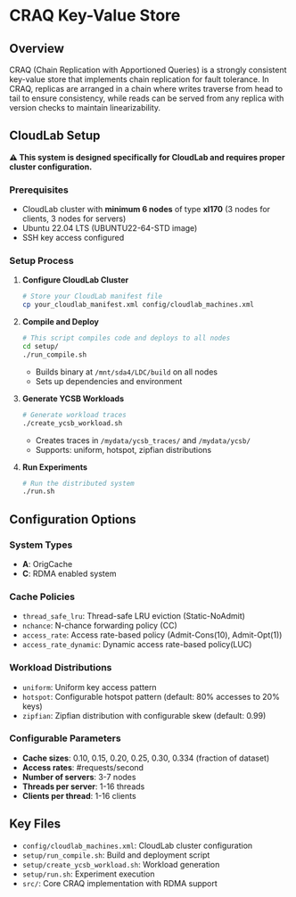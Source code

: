 # CRAQ Key-Value Store

## Overview

CRAQ (Chain Replication with Apportioned Queries) is a strongly consistent key-value store that implements chain replication for fault tolerance. In CRAQ, replicas are arranged in a chain where writes traverse from head to tail to ensure consistency, while reads can be served from any replica with version checks to maintain linearizability.


## CloudLab Setup

**⚠️ This system is designed specifically for CloudLab and requires proper cluster configuration.**

### Prerequisites
- CloudLab cluster with **minimum 6 nodes** of type **xl170** (3 nodes for clients, 3 nodes for servers)
- Ubuntu 22.04 LTS (UBUNTU22-64-STD image)
- SSH key access configured

### Setup Process

1. **Configure CloudLab Cluster**
   ```bash
   # Store your CloudLab manifest file
   cp your_cloudlab_manifest.xml config/cloudlab_machines.xml
   ```

2. **Compile and Deploy**
   ```bash
   # This script compiles code and deploys to all nodes
   cd setup/
   ./run_compile.sh
   ```
   - Builds binary at `/mnt/sda4/LDC/build` on all nodes
   - Sets up dependencies and environment

3. **Generate YCSB Workloads**
   ```bash
   # Generate workload traces
   ./create_ycsb_workload.sh
   ```
   - Creates traces in `/mydata/ycsb_traces/` and `/mydata/ycsb/`
   - Supports: uniform, hotspot, zipfian distributions

4. **Run Experiments**
   ```bash
   # Run the distributed system
   ./run.sh
   ```

## Configuration Options

### System Types
- **A**: OrigCache
- **C**: RDMA enabled system

### Cache Policies
- `thread_safe_lru`: Thread-safe LRU eviction (Static-NoAdmit)
- `nchance`: N-chance forwarding policy (CC)
- `access_rate`: Access rate-based policy (Admit-Cons(10), Admit-Opt(1))
- `access_rate_dynamic`: Dynamic access rate-based policy(LUC)

### Workload Distributions
- `uniform`: Uniform key access pattern
- `hotspot`: Configurable hotspot pattern (default: 80% accesses to 20% keys)
- `zipfian`: Zipfian distribution with configurable skew (default: 0.99)

### Configurable Parameters
- **Cache sizes**: 0.10, 0.15, 0.20, 0.25, 0.30, 0.334 (fraction of dataset)
- **Access rates**: #requests/second 
- **Number of servers**: 3-7 nodes
- **Threads per server**: 1-16 threads
- **Clients per thread**: 1-16 clients

## Key Files

- `config/cloudlab_machines.xml`: CloudLab cluster configuration
- `setup/run_compile.sh`: Build and deployment script
- `setup/create_ycsb_workload.sh`: Workload generation
- `setup/run.sh`: Experiment execution
- `src/`: Core CRAQ implementation with RDMA support

